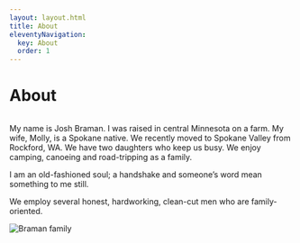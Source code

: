 ```yaml
---
layout: layout.html
title: About
eleventyNavigation:
  key: About
  order: 1
---
```


<div class="container">
  <div class="eyebrow"></div>
  <h1>About</h1>
  <div class="two-column two-column__50-50">
    <div class="column-first column">
      <p>My name is Josh Braman. I was raised in central Minnesota on a farm. My wife, Molly, is a Spokane native. We recently moved to Spokane Valley from Rockford, WA.  We have two daughters who keep us busy. We enjoy camping, canoeing and road-tripping as a family.</p>
      <p>I am an old-fashioned soul; a handshake and someone’s word mean something to me still.</p>
      <p>We employ several honest, hardworking, clean-cut men who are family-oriented.</p>
    </div>
    <div class="column-last column">
      <div class="with-accent">
        <img src="/images/family.webp" alt="Braman family" />
      </div>
    </div>
  </div>
</div>
